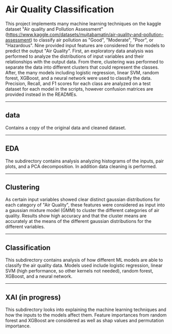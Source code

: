 # Air Quality Classification

This project implements many machine learning techniques on the kaggle dataset "Air quality and Pollution Assessment" (https://www.kaggle.com/datasets/mujtabamatin/air-quality-and-pollution-assessment) to classify air pollution as "Good", "Moderate", "Poor", or "Hazardous". Nine provided input features are considered for the models to predict the output "Air Quality". First, an exploratory data analysis was performed to analyze the distributions of input variables and their relationships with the output data. From there, clustering was performed to separate the data into different clusters that could represent the classes. After, the many models including logistic regression, linear SVM, random forest, XGBoost, and a neural network were used to classify the data. Precision, Recall, and F1 scores for each class are analyzed on a test dataset for each model in the scripts, however confusion matrices are provided instead in the READMEs.

---

## data
Contains a copy of the original data and cleaned dataset.

---

## EDA
The subdirectory contains analysis analyzing histograms of the inputs, pair plots, and a PCA decomposition. In addition data cleaning is performed.

---

## Clustering
As certain input variables showed clear distinct gaussian distributions for each category of "Air Quality", these features were considered as input into a gaussian mixture model (GMM) to cluster the different categories of air quality. Results show high accuracy and that the cluster means are accurately at the means of the different gaussian distributions for the different variables.

---

## Classification
This subdirectory contains analysis of how different ML models are able to classify the air quality data. Models used include logistic regression, linear SVM (high performance, so other kernels not needed), random forest, XGBoost, and a neural network.

---

## XAI (in progress)
This subdirectory looks into explaining the machine learning techniques and how the inputs to the models affect them. Feature importances from random forest and XGBoost are considered as well as shap values and permutation importance.
